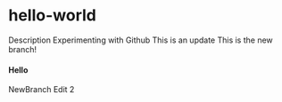 # hello-world
Description
Experimenting with Github
This is an update
This is the new branch!
#### Hello

NewBranch Edit 2
